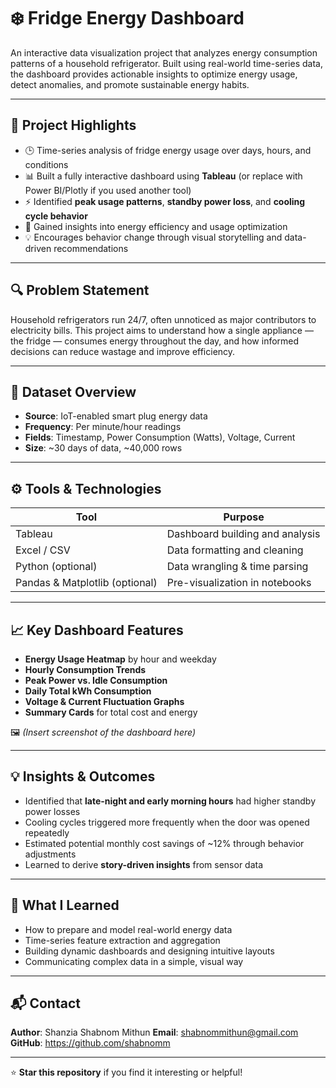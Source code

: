 # ❄️ Fridge Energy Dashboard

An interactive data visualization project that analyzes energy consumption patterns of a household refrigerator. Built using real-world time-series data, the dashboard provides actionable insights to optimize energy usage, detect anomalies, and promote sustainable energy habits.

---

## 📌 Project Highlights

- 🕒 Time-series analysis of fridge energy usage over days, hours, and conditions  
- 📊 Built a fully interactive dashboard using **Tableau** (or replace with Power BI/Plotly if you used another tool)  
- ⚡ Identified **peak usage patterns**, **standby power loss**, and **cooling cycle behavior**  
- 🧠 Gained insights into energy efficiency and usage optimization  
- 💡 Encourages behavior change through visual storytelling and data-driven recommendations

---

## 🔍 Problem Statement

Household refrigerators run 24/7, often unnoticed as major contributors to electricity bills. This project aims to understand how a single appliance — the fridge — consumes energy throughout the day, and how informed decisions can reduce wastage and improve efficiency.

---

## 📁 Dataset Overview

- **Source**: IoT-enabled smart plug energy data  
- **Frequency**: Per minute/hour readings  
- **Fields**: Timestamp, Power Consumption (Watts), Voltage, Current  
- **Size**: ~30 days of data, ~40,000 rows  

---

## ⚙️ Tools & Technologies

| Tool            | Purpose                        |
|-----------------|--------------------------------|
| Tableau         | Dashboard building and analysis|
| Excel / CSV     | Data formatting and cleaning   |
| Python (optional) | Data wrangling & time parsing |
| Pandas & Matplotlib (optional) | Pre-visualization in notebooks |

---

## 📈 Key Dashboard Features

- **Energy Usage Heatmap** by hour and weekday  
- **Hourly Consumption Trends**  
- **Peak Power vs. Idle Consumption**  
- **Daily Total kWh Consumption**  
- **Voltage & Current Fluctuation Graphs**  
- **Summary Cards** for total cost and energy  

🖼️ *(Insert screenshot of the dashboard here)*

---

## 💡 Insights & Outcomes

- Identified that **late-night and early morning hours** had higher standby power losses  
- Cooling cycles triggered more frequently when the door was opened repeatedly  
- Estimated potential monthly cost savings of ~12% through behavior adjustments  
- Learned to derive **story-driven insights** from sensor data  

---

## 🧠 What I Learned

- How to prepare and model real-world energy data  
- Time-series feature extraction and aggregation  
- Building dynamic dashboards and designing intuitive layouts  
- Communicating complex data in a simple, visual way  

---

## 📬 Contact

**Author**: Shanzia Shabnom Mithun 
**Email**: shabnommithun@gmail.com
**GitHub**: https://github.com/shabnomm  

---

⭐ **Star this repository** if you find it interesting or helpful!
